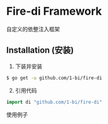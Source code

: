 # Fire-di Framework

自定义的依整注入框架


## Installation (安装)


1. 下装并安装
```sh
$ go get -u github.com/1-bi/fire-di
```

2. 引用代码

```go
import di "github.com/1-bi/fire-di"
```


使用例子



